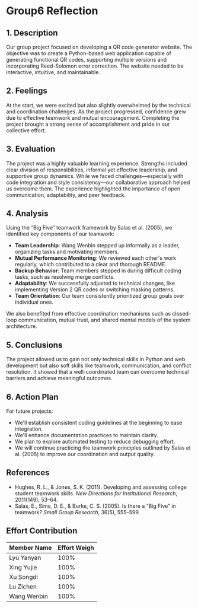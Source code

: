 # Group6 Reflection

## 1. Description
Our group project focused on developing a QR code generator website. The objective was to create a Python-based web application capable of generating functional QR codes, supporting multiple versions and incorporating Reed-Solomon error correction. The website needed to be interactive, intuitive, and maintainable.

## 2. Feelings
At the start, we were excited but also slightly overwhelmed by the technical and coordination challenges. As the project progressed, confidence grew due to effective teamwork and mutual encouragement. Completing the project brought a strong sense of accomplishment and pride in our collective effort.

## 3. Evaluation
The project was a highly valuable learning experience. Strengths included clear division of responsibilities, informal yet effective leadership, and supportive group dynamics. While we faced challenges—especially with code integration and style consistency—our collaborative approach helped us overcome them. The experience highlighted the importance of open communication, adaptability, and peer feedback.

## 4. Analysis
Using the “Big Five” teamwork framework by Salas et al. (2005), we identified key components of our teamwork:
- **Team Leadership**: Wang Wenbin stepped up informally as a leader, organizing tasks and motivating members.
- **Mutual Performance Monitoring**: We reviewed each other's work regularly, which contributed to a clear and thorough README.
- **Backup Behavior**: Team members stepped in during difficult coding tasks, such as resolving merge conflicts.
- **Adaptability**: We successfully adjusted to technical changes, like implementing Version 2 QR codes or switching masking patterns.
- **Team Orientation**: Our team consistently prioritized group goals over individual ones.

We also benefited from effective coordination mechanisms such as closed-loop communication, mutual trust, and shared mental models of the system architecture.

## 5. Conclusions
The project allowed us to gain not only technical skills in Python and web development but also soft skills like teamwork, communication, and conflict resolution. It showed that a well-coordinated team can overcome technical barriers and achieve meaningful outcomes.

## 6. Action Plan
For future projects:
- We'll establish consistent coding guidelines at the beginning to ease integration.
- We'll enhance documentation practices to maintain clarity.
- We plan to explore automated testing to reduce debugging effort.
- We will continue practicing the teamwork principles outlined by Salas et al. (2005) to improve our coordination and output quality.

## References
- Hughes, R. L., & Jones, S. K. (2011). Developing and assessing college student teamwork skills. *New Directions for Institutional Research*, 2011(149), 53–64.
- Salas, E., Sims, D. E., & Burke, C. S. (2005). Is there a “Big Five” in teamwork? *Small Group Research*, 36(5), 555–599.

## Effort Contribution 

| Member Name | Effort Weigh |
| ----------- | ------------ |
| Lyu Yanyan  | 100%         |
| Xing Yujie  | 100%         |
| Xu Songdi   | 100%         |
| Lu Zichen   | 100%         |
| Wang Wenbin | 100%         |

